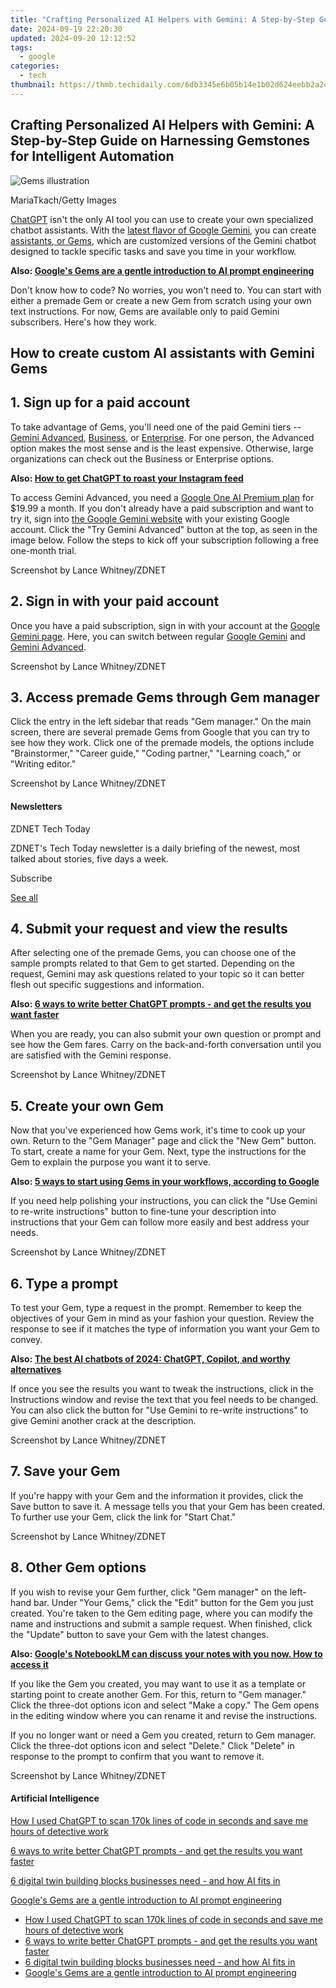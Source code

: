 ```yaml
---
title: "Crafting Personalized AI Helpers with Gemini: A Step-by-Step Guide on Harnessing Gemstones for Intelligent Automation"
date: 2024-09-19 22:20:30
updated: 2024-09-20 12:12:52
tags:
  - google
categories:
  - tech
thumbnail: https://thmb.techidaily.com/6db3345e6b05b14e1b02d624eebb2a2ce8b63469f2261321211e5e8c5934467b.jpg
---
```


## Crafting Personalized AI Helpers with Gemini: A Step-by-Step Guide on Harnessing Gemstones for Intelligent Automation

![Gems illustration](https://www.zdnet.com/a/img/resize/48c5e55f980cf2239b1597eb427b115ce70b75fe/2024/09/11/98a11cd6-e0f7-43f6-8a09-d0616999148d/gettyimages-524745237.jpg?auto=webp&precrop=1732,974,x0,y2&width=1280)

MariaTkach/Getty Images

[ChatGPT](https://www.zdnet.com/article/what-is-chatgpt-the-worlds-most-popular-ai-chatbot-explained/) isn't the only AI tool you can use to create your own specialized chatbot assistants. With the [latest flavor of Google Gemini](https://www.zdnet.com/article/googles-gemini-just-got-two-popular-chatgpt-plus-features-and-one-is-free-to-use/#link={), you can create [assistants, or Gems](https://www.zdnet.com/article/googles-gems-are-a-gentle-introduction-to-ai-prompt-engineering/#link={), which are customized versions of the Gemini chatbot designed to tackle specific tasks and save you time in your workflow.

**Also: [Google's Gems are a gentle introduction to AI prompt engineering](https://www.zdnet.com/article/googles-gems-are-a-gentle-introduction-to-ai-prompt-engineering/)**

Don't know how to code? No worries, you won't need to. You can start with either a premade Gem or create a new Gem from scratch using your own text instructions. For now, Gems are available only to paid Gemini subscribers. Here's how they work.

## How to create custom AI assistants with Gemini Gems

## 1\. Sign up for a paid account

To take advantage of Gems, you'll need one of the paid Gemini tiers -- [Gemini Advanced](https://gemini.google/advanced/), [Business](https://workspace.google.com/solutions/ai/), or [Enterprise](https://workspace.google.com/solutions/ai/). For one person, the Advanced option makes the most sense and is the least expensive. Otherwise, large organizations can check out the Business or Enterprise options.

**Also: [How to get ChatGPT to roast your Instagram feed](https://www.zdnet.com/article/how-to-make-chatgpt-roast-your-instagram-feed/)**

To access Gemini Advanced, you need a [Google One AI Premium plan](https://one.google.com/about/ai-premium/) for $19.99 a month. If you don't already have a paid subscription and want to try it, sign into [the Google Gemini website](https://gemini.google.com/app) with your existing Google account. Click the "Try Gemini Advanced" button at the top, as seen in the image below. Follow the steps to kick off your subscription following a free one-month trial.

Screenshot by Lance Whitney/ZDNET

## 2\. Sign in with your paid account

Once you have a paid subscription, sign in with your account at the [Google Gemini page](https://gemini.google.com/?utm%5Fsource=google&utm%5Fmedium=cpc&utm%5Fcampaign=2024enUS%5Fgemfeb&gad%5Fsource=1&gclid=CjwKCAjw%5F4S3BhAAEiwA%5F64YhvfuFfVDerLlJJ2NFgi10jLLsZgbcLI7rprffKrmohrMlqKiHMzzlxoCcW4QAvD%5FBwE). Here, you can switch between regular [Google Gemini](https://www.zdnet.com/article/how-to-use-gemini-formerly-google-bard-everything-you-should-know/) and [Gemini Advanced](https://www.zdnet.com/article/3-ways-gemini-advanced-beats-other-ai-assistants-according-to-google/).

Screenshot by Lance Whitney/ZDNET

## 3\. Access premade Gems through Gem manager

Click the entry in the left sidebar that reads "Gem manager." On the main screen, there are several premade Gems from Google that you can try to see how they work. Click one of the premade models, the options include "Brainstormer," "Career guide," "Coding partner," "Learning coach," or "Writing editor."

Screenshot by Lance Whitney/ZDNET

#### Newsletters

ZDNET Tech Today

ZDNET's Tech Today newsletter is a daily briefing of the newest, most talked about stories, five days a week.

 Subscribe

[See all](https://www.zdnet.com/newsletters/)

## 4\. Submit your request and view the results

After selecting one of the premade Gems, you can choose one of the sample prompts related to that Gem to get started. Depending on the request, Gemini may ask questions related to your topic so it can better flesh out specific suggestions and information. 

**Also: [6 ways to write better ChatGPT prompts - and get the results you want faster](https://www.zdnet.com/article/6-ways-to-write-better-chatgpt-prompts-and-get-the-results-you-want-faster/)**

When you are ready, you can also submit your own question or prompt and see how the Gem fares. Carry on the back-and-forth conversation until you are satisfied with the Gemini response. 

Screenshot by Lance Whitney/ZDNET

## 5\. Create your own Gem

Now that you've experienced how Gems work, it's time to cook up your own. Return to the "Gem Manager" page and click the "New Gem" button. To start, create a name for your Gem. Next, type the instructions for the Gem to explain the purpose you want it to serve.

**Also: [5 ways to start using Gems in your workflows, according to Google](https://www.zdnet.com/article/5-ways-to-start-using-gems-in-your-workflows-according-to-google/)**

If you need help polishing your instructions, you can click the "Use Gemini to re-write instructions" button to fine-tune your description into instructions that your Gem can follow more easily and best address your needs.

Screenshot by Lance Whitney/ZDNET

## 6\. Type a prompt

To test your Gem, type a request in the prompt. Remember to keep the objectives of your Gem in mind as your fashion your question. Review the response to see if it matches the type of information you want your Gem to convey.

**Also: [The best AI chatbots of 2024: ChatGPT, Copilot, and worthy alternatives](https://www.zdnet.com/article/best-ai-chatbot/)**

If once you see the results you want to tweak the instructions, click in the Instructions window and revise the text that you feel needs to be changed. You can also click the button for "Use Gemini to re-write instructions" to give Gemini another crack at the description.

Screenshot by Lance Whitney/ZDNET

## 7\. Save your Gem

If you're happy with your Gem and the information it provides, click the Save button to save it. A message tells you that your Gem has been created. To further use your Gem, click the link for "Start Chat."

Screenshot by Lance Whitney/ZDNET

## 8\. Other Gem options

If you wish to revise your Gem further, click "Gem manager" on the left-hand bar. Under "Your Gems," click the "Edit" button for the Gem you just created. You're taken to the Gem editing page, where you can modify the name and instructions and submit a sample request. When finished, click the "Update" button to save your Gem with the latest changes.

**Also: [Google's NotebookLM can discuss your notes with you now. How to access it](https://www.zdnet.com/article/googles-notebooklm-can-discuss-your-notes-with-you-now-how-to-access-it-and-why-you-should/)**

If you like the Gem you created, you may want to use it as a template or starting point to create another Gem. For this, return to "Gem manager." Click the three-dot options icon and select "Make a copy." The Gem opens in the editing window where you can rename it and revise the instructions.

If you no longer want or need a Gem you created, return to Gem manager. Click the three-dot options icon and select "Delete." Click "Delete" in response to the prompt to confirm that you want to remove it.

Screenshot by Lance Whitney/ZDNET

#### Artificial Intelligence

[How I used ChatGPT to scan 170k lines of code in seconds and save me hours of detective work](https://www.zdnet.com/article/how-chatgpt-scanned-170k-lines-of-code-in-seconds-and-saved-me-hours-of-work/ "How I used ChatGPT to scan 170k lines of code in seconds and save me hours of detective work")

[6 ways to write better ChatGPT prompts - and get the results you want faster](https://www.zdnet.com/article/6-ways-to-write-better-chatgpt-prompts-and-get-the-results-you-want-faster/ "6 ways to write better ChatGPT prompts - and get the results you want faster")

[6 digital twin building blocks businesses need - and how AI fits in](https://www.zdnet.com/article/6-digital-twin-building-blocks-businesses-need-and-how-ai-fits-in/ "6 digital twin building blocks businesses need - and how AI fits in")

[Google's Gems are a gentle introduction to AI prompt engineering](https://www.zdnet.com/article/googles-gems-are-a-gentle-introduction-to-ai-prompt-engineering/ "Google's Gems are a gentle introduction to AI prompt engineering")

* [How I used ChatGPT to scan 170k lines of code in seconds and save me hours of detective work](https://www.zdnet.com/article/how-chatgpt-scanned-170k-lines-of-code-in-seconds-and-saved-me-hours-of-work/ "How I used ChatGPT to scan 170k lines of code in seconds and save me hours of detective work")
* [6 ways to write better ChatGPT prompts - and get the results you want faster](https://www.zdnet.com/article/6-ways-to-write-better-chatgpt-prompts-and-get-the-results-you-want-faster/ "6 ways to write better ChatGPT prompts - and get the results you want faster")
* [6 digital twin building blocks businesses need - and how AI fits in](https://www.zdnet.com/article/6-digital-twin-building-blocks-businesses-need-and-how-ai-fits-in/ "6 digital twin building blocks businesses need - and how AI fits in")
* [Google's Gems are a gentle introduction to AI prompt engineering](https://www.zdnet.com/article/googles-gems-are-a-gentle-introduction-to-ai-prompt-engineering/ "Google's Gems are a gentle introduction to AI prompt engineering")

<ins class="adsbygoogle"
     style="display:block"
     data-ad-format="autorelaxed"
     data-ad-client="ca-pub-7571918770474297"
     data-ad-slot="1223367746"></ins>



<ins class="adsbygoogle"
     style="display:block"
     data-ad-client="ca-pub-7571918770474297"
     data-ad-slot="8358498916"
     data-ad-format="auto"
     data-full-width-responsive="true"></ins>
